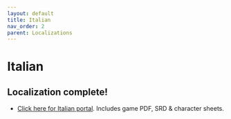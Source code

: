```yaml
---
layout: default
title: Italian
nav_order: 2
parent: Localizations
---
```


# Italian
## Localization complete!
- [Click here for Italian portal](http://italiantranslationalliance.org/cairn-ita/). Includes game PDF, SRD & character sheets.
